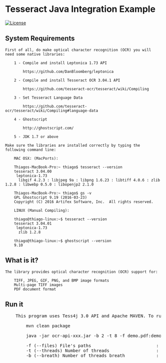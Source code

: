 # Tesseract Java Integration Example

[![License](https://img.shields.io/hexpm/l/plug.svg?maxAge=2592000)](https://www.apache.org/licenses/LICENSE-2.0.html)

## System Requirements

    First of all, do make optical character recognition (OCR) you will need some native libraries:

        1 - Compile and install Leptonica 1.73 API

            https://github.com/DanBloomberg/leptonica

        2 - Compile and install Tesseract OCR 3.04.1 API

            https://github.com/tesseract-ocr/tesseract/wiki/Compiling

        3 - Set Tesseract Language Data

            https://github.com/tesseract-ocr/tesseract/wiki/Compiling#language-data

        4 - Ghostscript

            http://ghostscript.com/

        5 - JDK 1.7 or above

    Make sure the libraries are installed correctly by typing the following command line:

        MAC OSX: (MacPorts):

        Thiagos-MacBook-Pro:~ thiago$ tesseract --version
        tesseract 3.04.00
         leptonica-1.73
          libgif 4.2.3 : libjpeg 9a : libpng 1.6.23 : libtiff 4.0.6 : zlib 1.2.8 : libwebp 0.5.0 : libopenjp2 2.1.0

        Thiagos-MacBook-Pro:~ thiago$ gs -v
        GPL Ghostscript 9.19 (2016-03-23)
        Copyright (C) 2016 Artifex Software, Inc.  All rights reserved.

        LINUX (Manual Compiling):

        thiago@thiago-linux:~$ tesseract --version
        tesseract 3.04.01
         leptonica-1.73
          zlib 1.2.8

        thiago@thiago-linux:~$ ghostscript --version
        9.10

## What is it?

    The library provides optical character recognition (OCR) support for:

        TIFF, JPEG, GIF, PNG, and BMP image formats
        Multi-page TIFF images
        PDF document format

## Run it
<pre>
    This program uses Tess4j 3.0 API and Apache MAVEN. To run it execute the follow steps:

        mvn clean package

        java -jar ocr-api-xxx.jar -b 2 -t 8 -f demo.pdf:demo.tif:demo.bmp:demo.png:demo.jpg

        -f (--files) File's paths                         : Sets the file's paths (separated by colon)
        -t (--threads) Number of threads                  : Sets a number of worker threads (default: 4)
        -b (--breath) Number of threads breath            : Sets a number of worker threads breath (default: 10 seconds)
</pre>
